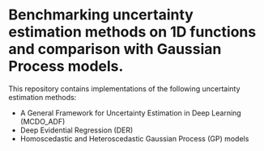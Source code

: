 # Benchmarking uncertainty estimation methods on 1D functions and comparison with Gaussian Process models.

This repository contains implementations of the following uncertainty estimation methods:
* A General Framework for Uncertainty Estimation in Deep Learning (MCDO_ADF)
* Deep Evidential Regression (DER)
* Homoscedastic and Heteroscedastic Gaussian Process (GP) models
